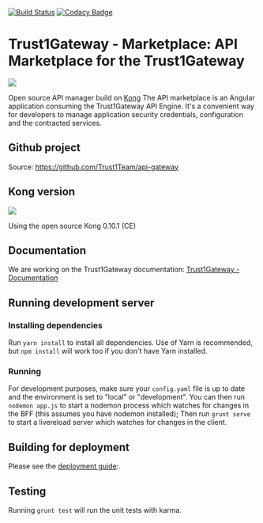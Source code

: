 [![Build Status](https://travis-ci.org/Trust1Team/api-market.svg?branch=develop)](https://travis-ci.org/Trust1Team/api-market) [![Codacy Badge](https://api.codacy.com/project/badge/Grade/8a87391fd19d4c26bd8a31b71303d28c)](https://www.codacy.com/app/Trust1Team/api-market?utm_source=github.com&amp;utm_medium=referral&amp;utm_content=Trust1Team/api-market&amp;utm_campaign=Badge_Grade)

Trust1Gateway - Marketplace: API Marketplace for the Trust1Gateway
==================================================================
[![][t1g-logo]][Trust1Gateway-url]

Open source API manager build on [Kong](https://getkong.org/)
The API marketplace is an Angular application consuming the Trust1Gateway API Engine.
It's a convenient way for developers to manage application security credentials, configuration
and the contracted services.

Github project
--------------
Source: <https://github.com/Trust1Team/api-gateway>

Kong version
------------

![][kong-logo]

Using the open source Kong 0.10.1 (CE)

Documentation
-------------
We are working on the Trust1Gateway documentation:
[Trust1Gateway - Documentation](https://www.gitbook.com/book/t1t/trust1gateway-marketplace-guide/details)


## Running development server

### Installing dependencies
Run `yarn install` to install all dependencies. Use of Yarn is recommended, but `npm install` will work too if you don't have Yarn installed.

### Running
For development purposes, make sure your `config.yaml` file is up to date and the environment is set to "local" or "development".
You can then run `nodemon app.js` to start a nodemon process which watches for changes in the BFF (this assumes you have nodemon installed);
 Then run `grunt serve` to start a livereload server which watches for changes in the client.


## Building for deployment

Please see the [deployment guide](https://t1t.gitbooks.io/trust1gateway-architecture-deployment/content/deployment/t1g-marketplace.html):.



## Testing

Running `grunt test` will run the unit tests with karma.



[Trust1Team-url]: https://trust1team.com
[Trust1Gateway-url]: https://www.trust1gateway.com
[Github-T1G]: https://github.com/Trust1Team/api-gateway
[t1t-logo]: http://imgur.com/lukAaxx.png
[t1c-logo]: http://i.imgur.com/We0DIvj.png
[t1g-logo]: https://i.imgur.com/zsGZaoC.png
[t1g-documentation]: https://www.gitbook.com/book/t1t/trust1gateway-marketplace-guide/details
[kong-logo]: https://i.imgur.com/ykM19BJ.png
[kong-uri]: https://getkong.org/



